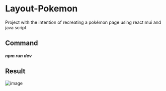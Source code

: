 # Layout-Pokemon
Project with the intention of recreating a pokémon page using react mui and java script

## Command 
##### npm run dev

## Result
![image](https://github.com/AmandaDev25/Layout-Pokemon/assets/138495890/85c0cd5b-73ec-4d38-b0fb-a78bacd043a2)

